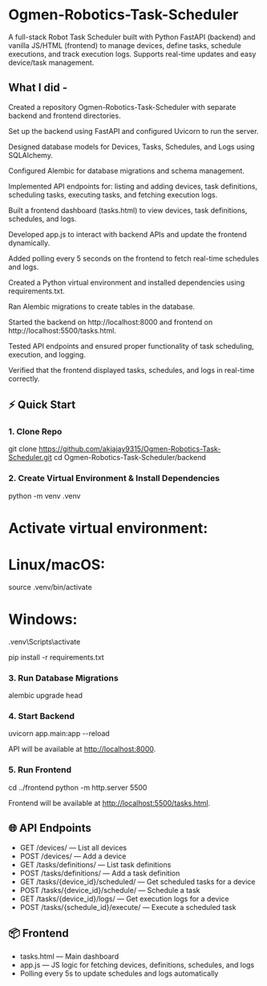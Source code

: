 # Ogmen-Robotics-Task-Scheduler
A full-stack Robot Task Scheduler built with Python FastAPI (backend) and vanilla JS/HTML (frontend) to manage devices, define tasks, schedule executions, and track execution logs. Supports real-time updates and easy device/task management.

## What I did -
Created a repository Ogmen-Robotics-Task-Scheduler with separate backend and frontend directories.

Set up the backend using FastAPI and configured Uvicorn to run the server.

Designed database models for Devices, Tasks, Schedules, and Logs using SQLAlchemy.

Configured Alembic for database migrations and schema management.

Implemented API endpoints for: listing and adding devices, task definitions, scheduling tasks, executing tasks, and fetching execution logs.

Built a frontend dashboard (tasks.html) to view devices, task definitions, schedules, and logs.

Developed app.js to interact with backend APIs and update the frontend dynamically.

Added polling every 5 seconds on the frontend to fetch real-time schedules and logs.

Created a Python virtual environment and installed dependencies using requirements.txt.

Ran Alembic migrations to create tables in the database.

Started the backend on http://localhost:8000 and frontend on http://localhost:5500/tasks.html.

Tested API endpoints and ensured proper functionality of task scheduling, execution, and logging.

Verified that the frontend displayed tasks, schedules, and logs in real-time correctly.

## ⚡ Quick Start

### 1. Clone Repo

git clone https://github.com/akjajay9315/Ogmen-Robotics-Task-Scheduler.git
cd Ogmen-Robotics-Task-Scheduler/backend

### 2. Create Virtual Environment & Install Dependencies

python -m venv .venv

# Activate virtual environment:

# Linux/macOS:
source .venv/bin/activate

# Windows:
.venv\Scripts\activate

pip install -r requirements.txt


### 3. Run Database Migrations


alembic upgrade head

### 4. Start Backend

uvicorn app.main:app --reload


API will be available at [http://localhost:8000](http://localhost:8000).

### 5. Run Frontend

cd ../frontend
python -m http.server 5500


Frontend will be available at [http://localhost:5500/tasks.html](http://localhost:5500/tasks.html).

## 🌐 API Endpoints

* GET /devices/ — List all devices
* POST /devices/ — Add a device
* GET /tasks/definitions/ — List task definitions
* POST /tasks/definitions/ — Add a task definition
* GET /tasks/{device_id}/scheduled/ — Get scheduled tasks for a device
* POST /tasks/{device_id}/schedule/ — Schedule a task
* GET /tasks/{device_id}/logs/ — Get execution logs for a device
* POST /tasks/{schedule_id}/execute/ — Execute a scheduled task


## 📦 Frontend

* tasks.html — Main dashboard
* app.js — JS logic for fetching devices, definitions, schedules, and logs
* Polling every 5s to update schedules and logs automatically




